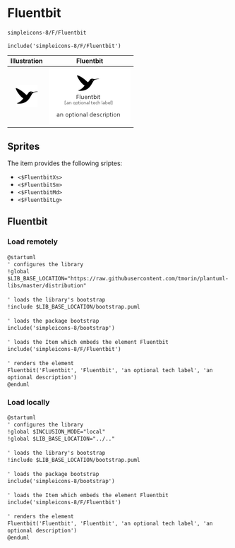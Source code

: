 # Fluentbit


```text
simpleicons-8/F/Fluentbit
```

```text
include('simpleicons-8/F/Fluentbit')
```



| Illustration | Fluentbit |
| :---: | :---: |
| ![illustration for Illustration](../../simpleicons-8/F/Fluentbit.png) | ![illustration for Fluentbit](../../simpleicons-8/F/Fluentbit.Local.png) |



## Sprites
The item provides the following sriptes:

- `<$FluentbitXs>`
- `<$FluentbitSm>`
- `<$FluentbitMd>`
- `<$FluentbitLg>`





## Fluentbit

### Load remotely
```plantuml
@startuml
' configures the library
!global $LIB_BASE_LOCATION="https://raw.githubusercontent.com/tmorin/plantuml-libs/master/distribution"

' loads the library's bootstrap
!include $LIB_BASE_LOCATION/bootstrap.puml

' loads the package bootstrap
include('simpleicons-8/bootstrap')

' loads the Item which embeds the element Fluentbit
include('simpleicons-8/F/Fluentbit')

' renders the element
Fluentbit('Fluentbit', 'Fluentbit', 'an optional tech label', 'an optional description')
@enduml
```

### Load locally
```plantuml
@startuml
' configures the library
!global $INCLUSION_MODE="local"
!global $LIB_BASE_LOCATION="../.."

' loads the library's bootstrap
!include $LIB_BASE_LOCATION/bootstrap.puml

' loads the package bootstrap
include('simpleicons-8/bootstrap')

' loads the Item which embeds the element Fluentbit
include('simpleicons-8/F/Fluentbit')

' renders the element
Fluentbit('Fluentbit', 'Fluentbit', 'an optional tech label', 'an optional description')
@enduml
```

